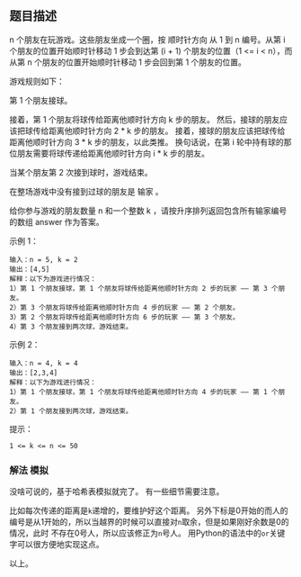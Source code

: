 ## 题目描述
n 个朋友在玩游戏。这些朋友坐成一个圈，按 顺时针方向 从 1 到 n 编号。从第 i 个朋友的位置开始顺时针移动 1 步会到达第 (i + 1) 个朋友的位置（1 <= i < n），而从第 n 个朋友的位置开始顺时针移动 1 步会回到第 1 个朋友的位置。

游戏规则如下：

第 1 个朋友接球。

接着，第 1 个朋友将球传给距离他顺时针方向 k 步的朋友。
然后，接球的朋友应该把球传给距离他顺时针方向 2 * k 步的朋友。
接着，接球的朋友应该把球传给距离他顺时针方向 3 * k 步的朋友，以此类推。
换句话说，在第 i 轮中持有球的那位朋友需要将球传递给距离他顺时针方向 i * k 步的朋友。

当某个朋友第 2 次接到球时，游戏结束。

在整场游戏中没有接到过球的朋友是 输家 。

给你参与游戏的朋友数量 n 和一个整数 k ，请按升序排列返回包含所有输家编号的数组 answer 作为答案。

示例 1：
```
输入：n = 5, k = 2
输出：[4,5]
解释：以下为游戏进行情况：
1）第 1 个朋友接球，第 1 个朋友将球传给距离他顺时针方向 2 步的玩家 —— 第 3 个朋友。
2）第 3 个朋友将球传给距离他顺时针方向 4 步的玩家 —— 第 2 个朋友。
3）第 2 个朋友将球传给距离他顺时针方向 6 步的玩家 —— 第 3 个朋友。
4）第 3 个朋友接到两次球，游戏结束。
```
示例 2：
```
输入：n = 4, k = 4
输出：[2,3,4]
解释：以下为游戏进行情况：
1）第 1 个朋友接球，第 1 个朋友将球传给距离他顺时针方向 4 步的玩家 —— 第 1 个朋友。
2）第 1 个朋友接到两次球，游戏结束。
```

提示：
```
1 <= k <= n <= 50
```

### 解法 模拟
没啥可说的，基于哈希表模拟就完了。
有一些细节需要注意。

比如每次传递的距离是`k`递增的，要维护好这个距离。
另外下标是0开始的而人的编号是从1开始的，所以当越界的时候可以直接对`n`取余，但是如果刚好余数是0的情况，此时
不存在0号人，所以应该修正为`n`号人。
用Python的语法中的`or`关键字可以很方便地实现这点。

以上。